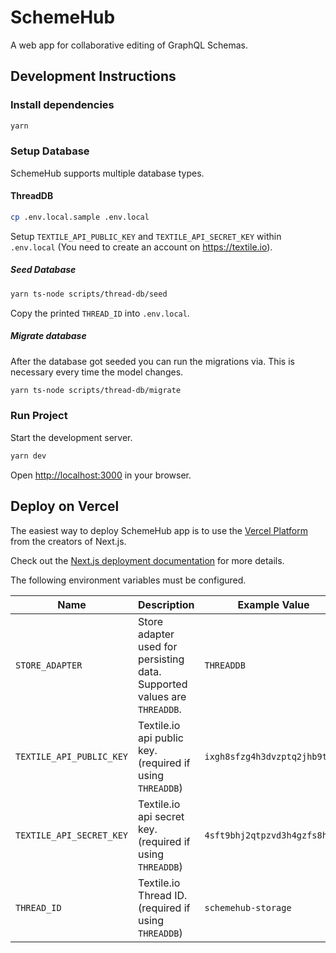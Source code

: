 # SchemeHub

A web app for collaborative editing of GraphQL Schemas.

## Development Instructions

### Install dependencies

```bash
yarn
```

### Setup Database

SchemeHub supports multiple database types.

#### ThreadDB

```bash
cp .env.local.sample .env.local
```

Setup `TEXTILE_API_PUBLIC_KEY` and `TEXTILE_API_SECRET_KEY` within `.env.local` (You need to create an account on https://textile.io).

##### Seed Database

```bash
yarn ts-node scripts/thread-db/seed
```

Copy the printed `THREAD_ID` into `.env.local`.

##### Migrate database

After the database got seeded you can run the migrations via. This is necessary every time the model changes.

```bash
yarn ts-node scripts/thread-db/migrate
```

### Run Project

Start the development server.

```bash
yarn dev
```

Open [http://localhost:3000](http://localhost:3000) in your browser.

## Deploy on Vercel

The easiest way to deploy SchemeHub app is to use the [Vercel Platform](https://vercel.com/new) from the creators of Next.js.

Check out the [Next.js deployment documentation](https://nextjs.org/docs/deployment) for more details.

The following environment variables must be configured.

| Name                     | Description                                                              | Example Value                 |
| ------------------------ | ------------------------------------------------------------------------ | ----------------------------- |
| `STORE_ADAPTER`          | Store adapter used for persisting data. Supported values are `THREADDB`. | `THREADDB`                    |
| `TEXTILE_API_PUBLIC_KEY` | Textile.io api public key. (required if using `THREADDB`)                | `ixgh8sfzg4h3dvzptq2jhb9tfs4` |
| `TEXTILE_API_SECRET_KEY` | Textile.io api secret key. (required if using `THREADDB`)                | `4sft9bhj2qtpzvd3h4gzfs8hgxi` |
| `THREAD_ID`              | Textile.io Thread ID. (required if using `THREADDB`)                     | `schemehub-storage`           |
